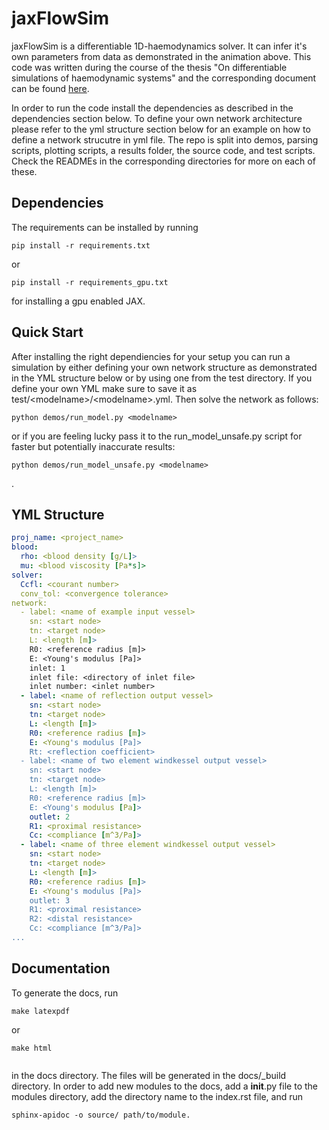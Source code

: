# jaxFlowSim

jaxFlowSim is a differentiable 1D-haemodynamics solver. It can infer it's own parameters from data as demonstrated in the animation above. 
This code was written during the course of the thesis "On differentiable simulations of haemodynamic systems" and the corresponding document can be found [here](https://github.com/DiegoRenner/On-fast-simulations-of-cardiac-function).


In order to run the code install the dependencies as described in the dependencies section below. 
To define your own network architecture please refer to the yml structure section below for an example on how to define a network strucutre in yml file.
The repo is split into demos, parsing scripts, plotting scripts, a results folder, the source code, and test scripts. Check the READMEs in the corresponding directories for more on each of these.

## Dependencies


The requirements can be installed by running
```
pip install -r requirements.txt
```
or 
```
pip install -r requirements_gpu.txt
```
for installing a gpu enabled JAX.

## Quick Start

After installing the right dependiencies for your setup you can run a simulation by either defining your own network structure as demonstrated in the YML structure below or by using one from the test directory.
If you define your own YML make sure to save it as test/\<modelname\>/\<modelname\>.yml.
Then solve the network as follows:

```
python demos/run_model.py <modelname>
```
or if you are feeling lucky pass it to the run_model_unsafe.py script for faster but potentially inaccurate results:
```
python demos/run_model_unsafe.py <modelname>
```
.
## YML Structure

```yml
proj_name: <project_name>
blood:
  rho: <blood density [g/L]>
  mu: <blood viscosity [Pa*s]>
solver:
  Ccfl: <courant number>
  conv_tol: <convergence tolerance>
network:
  - label: <name of example input vessel>
    sn: <start node>
    tn: <target node>
    L: <length [m]>
    R0: <reference radius [m]>
    E: <Young's modulus [Pa]>
    inlet: 1
    inlet file: <directory of inlet file>
    inlet number: <inlet number>
  - label: <name of reflection output vessel>
    sn: <start node>
    tn: <target node>
    L: <length [m]>
    R0: <reference radius [m]>
    E: <Young's modulus [Pa]>
    Rt: <reflection coefficient>
  - label: <name of two element windkessel output vessel>
    sn: <start node>
    tn: <target node>
    L: <length [m]>
    R0: <reference radius [m]>
    E: <Young's modulus [Pa]>
    outlet: 2
    R1: <proximal resistance>
    Cc: <compliance [m^3/Pa]>
  - label: <name of three element windkessel output vessel>
    sn: <start node>
    tn: <target node>
    L: <length [m]>
    R0: <reference radius [m]>
    E: <Young's modulus [Pa]>
    outlet: 3
    R1: <proximal resistance>
    R2: <distal resistance>
    Cc: <compliance [m^3/Pa]>
...
```

## Documentation
To generate the docs, run 
```
make latexpdf
```
or 
```
make html
```
```
```
in the docs directory. The files will be generated in the docs/_build directory. 
In order to add new modules to the docs, add a __init__.py file to the modules directory, add the directory name to the index.rst file, and run
```
sphinx-apidoc -o source/ path/to/module.
```



